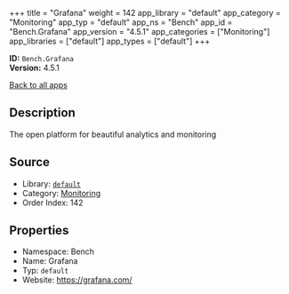﻿+++
title = "Grafana"
weight = 142
app_library = "default"
app_category = "Monitoring"
app_typ = "default"
app_ns = "Bench"
app_id = "Bench.Grafana"
app_version = "4.5.1"
app_categories = ["Monitoring"]
app_libraries = ["default"]
app_types = ["default"]
+++

**ID:** `Bench.Grafana`  
**Version:** 4.5.1  
<!--more-->

[Back to all apps](/apps/)

## Description
The open platform for beautiful analytics and monitoring

## Source

* Library: [`default`](/app_libraries/default)
* Category: [Monitoring](/app_categories/monitoring)
* Order Index: 142

## Properties

* Namespace: Bench
* Name: Grafana
* Typ: `default`
* Website: <https://grafana.com/>

